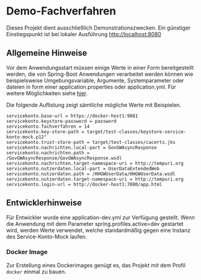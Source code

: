 Demo-Fachverfahren
==================
Dieses Projekt dient ausschließlich Demonstrationszwecken. Ein günstiger Einstiegspunkt ist bei lokaler Ausführung [http://localhost:8080](http://localhost:8080)

Allgemeine Hinweise
-------------------
Vor dem Anwendungsstart müssen einige Werte in einer Form bereitgestellt werden, die von Spring-Boot Anwendungen verarbeitet werden können wie beispielsweise Umgebungsvariable, Argumente, Systemparameter oder dateien in form einer application.properties oder application.yml. Für weitere Möglichkeiten siehe [hier](https://docs.spring.io/spring-boot/docs/2.0.5.RELEASE/reference/htmlsingle/#boot-features-external-config).

Die folgende Auflistung zeigt sämtliche mögliche Werte mit Beispielen. 

```
servicekonto.base-url = https://docker-host1:9081
servicekonto.keystore-password = password
servicekonto.fachverfahren = 14
servicekonto.key-store-path = target/test-classes/keystore-service-konto-mock.p12"
servicekonto.trust-store-path = target/test-classes/cacerts.jks
servicekonto.nachrichten.local-part = GovGWAsyncResponse
servicekonto.nachrichten.path = /GovGWAsyncResponse/GovGWAsyncResponse.wsdl
servicekonto.nachrichten.target-namespace-uri = http://tempuri.org
servicekonto.nutzerdaten.local-part = UserDataExtendedWeb
servicekonto.nutzerdaten.path = /HHGWUserData/HHGWUserData.wsdl
servicekonto.nutzerdaten.target-namespace-uri = http://tempuri.org
servicekonto.login-url = http://docker-host1:7080/app.html
```

Entwicklerhinweise
------------------
Für Entwickler wurde eine application-dev.yml zur Verfügung gestellt. Wenn die Anwendung mit dem Parameter spring.profiles.active=dev gestartet wird, werden Werte verwendet, welche standardmäßig gegen eine Instanz des Service-Konto-Mock laufen.

### Docker Image
Zur Erstellung eines Dockerimages genügt es, das Projekt mit dem Profil ```docker``` einmal zu bauen.
